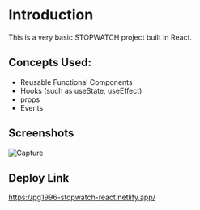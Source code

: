 
# Introduction

This is a very basic STOPWATCH project built in React.

## Concepts Used:
- Reusable Functional Components
- Hooks (such as useState, useEffect)
- props
- Events






## Screenshots

![Capture](https://user-images.githubusercontent.com/99909331/218812239-f99a1537-f1af-4969-9d9d-76b2fddda5b5.PNG)


## Deploy Link
https://pg1996-stopwatch-react.netlify.app/
